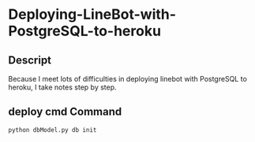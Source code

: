 Deploying-LineBot-with-PostgreSQL-to-heroku
==== 

Descript
-------
Because I meet lots of difficulties in deploying linebot with PostgreSQL to heroku, I take notes step by step.

deploy cmd Command
-------
```
python dbModel.py db init
```





